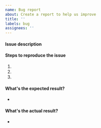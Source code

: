 ```yaml
---
name: Bug report
about: Create a report to help us improve
title: ''
labels: bug
assignees: ''
---
```


#### Issue description

#### Steps to reproduce the issue

1.
2.
3.

#### What's the expected result?

-

#### What's the actual result?

-
